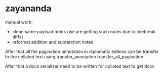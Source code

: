 # zayananda

manual work:
- clean same payload notes (we are getting such notes due to linebreak diffs)
- reformat addition and subtarction notes

After that all the pagination annotation in diplomatic editons can be transfer to the collated text using transfer_annotation transfer_all_pagination

After that a docx serializer need to be written for collated text to get docx
